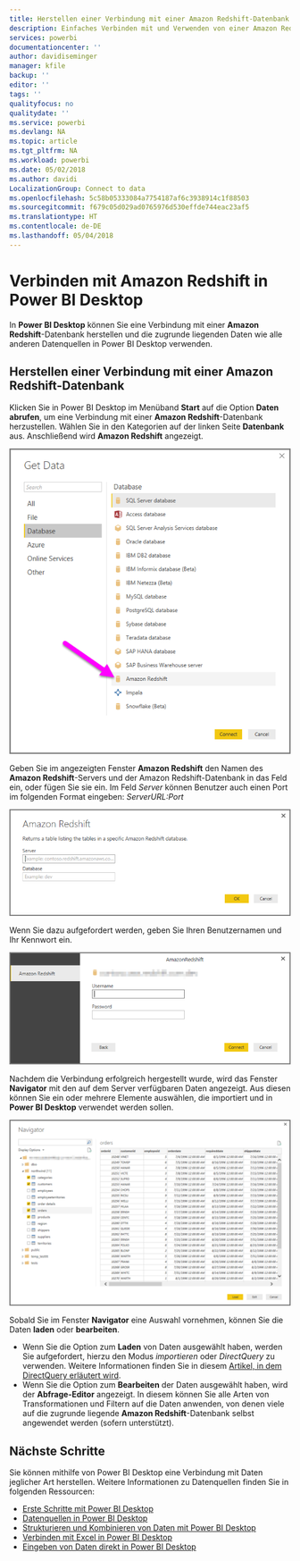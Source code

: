 ```yaml
---
title: Herstellen einer Verbindung mit einer Amazon Redshift-Datenbank in Power BI Desktop
description: Einfaches Verbinden mit und Verwenden von einer Amazon Redshift-Datenbank in Power BI Desktop
services: powerbi
documentationcenter: ''
author: davidiseminger
manager: kfile
backup: ''
editor: ''
tags: ''
qualityfocus: no
qualitydate: ''
ms.service: powerbi
ms.devlang: NA
ms.topic: article
ms.tgt_pltfrm: NA
ms.workload: powerbi
ms.date: 05/02/2018
ms.author: davidi
LocalizationGroup: Connect to data
ms.openlocfilehash: 5c58b05333084a7754187af6c3938914c1f88503
ms.sourcegitcommit: f679c05d029ad0765976d530effde744eac23af5
ms.translationtype: HT
ms.contentlocale: de-DE
ms.lasthandoff: 05/04/2018
---
```

# <a name="connect-to-amazon-redshift-in-power-bi-desktop"></a>Verbinden mit Amazon Redshift in Power BI Desktop
In **Power BI Desktop** können Sie eine Verbindung mit einer **Amazon Redshift**-Datenbank herstellen und die zugrunde liegenden Daten wie alle anderen Datenquellen in Power BI Desktop verwenden.

## <a name="connect-to-an-amazon-redshift-database"></a>Herstellen einer Verbindung mit einer Amazon Redshift-Datenbank
Klicken Sie in Power BI Desktop im Menüband **Start** auf die Option **Daten abrufen**, um eine Verbindung mit einer **Amazon Redshift**-Datenbank herzustellen. Wählen Sie in den Kategorien auf der linken Seite **Datenbank** aus. Anschließend wird **Amazon Redshift** angezeigt.

![](media/desktop-connect-redshift/connect_redshift_3.png)

Geben Sie im angezeigten Fenster **Amazon Redshift** den Namen des **Amazon Redshift**-Servers und der Amazon Redshift-Datenbank in das Feld ein, oder fügen Sie sie ein. Im Feld *Server* können Benutzer auch einen Port im folgenden Format eingeben: *ServerURL:Port*

![](media/desktop-connect-redshift/connect_redshift_4.png)

Wenn Sie dazu aufgefordert werden, geben Sie Ihren Benutzernamen und Ihr Kennwort ein.

![](media/desktop-connect-redshift/connect_redshift_5.png)

Nachdem die Verbindung erfolgreich hergestellt wurde, wird das Fenster **Navigator** mit den auf dem Server verfügbaren Daten angezeigt. Aus diesen können Sie ein oder mehrere Elemente auswählen, die importiert und in **Power BI Desktop** verwendet werden sollen.

![](media/desktop-connect-redshift/connect_redshift_6.png)

Sobald Sie im Fenster **Navigator** eine Auswahl vornehmen, können Sie die Daten **laden** oder **bearbeiten**.

* Wenn Sie die Option zum **Laden** von Daten ausgewählt haben, werden Sie aufgefordert, hierzu den Modus *importieren* oder *DirectQuery* zu verwenden. Weitere Informationen finden Sie in diesem [Artikel, in dem DirectQuery erläutert wird](desktop-use-directquery.md).
* Wenn Sie die Option zum **Bearbeiten** der Daten ausgewählt haben, wird der **Abfrage-Editor** angezeigt. In diesem können Sie alle Arten von Transformationen und Filtern auf die Daten anwenden, von denen viele auf die zugrunde liegende **Amazon Redshift**-Datenbank selbst angewendet werden (sofern unterstützt).

## <a name="next-steps"></a>Nächste Schritte
Sie können mithilfe von Power BI Desktop eine Verbindung mit Daten jeglicher Art herstellen. Weitere Informationen zu Datenquellen finden Sie in folgenden Ressourcen:

* [Erste Schritte mit Power BI Desktop](desktop-getting-started.md)
* [Datenquellen in Power BI Desktop](desktop-data-sources.md)
* [Strukturieren und Kombinieren von Daten mit Power BI Desktop](desktop-shape-and-combine-data.md)
* [Verbinden mit Excel in Power BI Desktop](desktop-connect-excel.md)   
* [Eingeben von Daten direkt in Power BI Desktop](desktop-enter-data-directly-into-desktop.md)   

